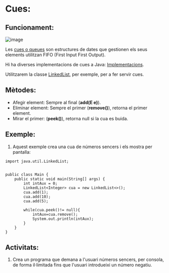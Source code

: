 # Cues:

## Funcionament:

![image](https://user-images.githubusercontent.com/110727546/204243246-3ff44adf-dfc1-4665-89b5-8e740e49261c.png)

Les [cues o queues](https://docs.oracle.com/javase/7/docs/api/java/util/Queue.html) son estructures de dates que gestionen els seus elements utilitzan FIFO (First Input First Output).

Hi ha diverses implementacions de cues a Java: [Implementacions](https://docs.oracle.com/javase/tutorial/collections/implementations/queue.html).

Utilitzarem la classe [LinkedList](https://docs.oracle.com/javase/7/docs/api/java/util/LinkedList.html), per exemple, per a fer servir cues.

## Mètodes:

- Afegir element: Sempre al final (**add(E e)**).
- Eliminar element: Sempre el primer (**remove()**), retorna el primer element.
- Mirar el primer: (**peek()**), retorna null si la cua es buida.

## Exemple:

1. Aquest exemple crea una cua de números sencers i els mostra per pantalla:

```
import java.util.LinkedList;


public class Main {
    public static void main(String[] args) {
        int intAux = 0;
        LinkedList<Integer> cua = new LinkedList<>();
        cua.add(1);
        cua.add(10);
        cua.add(5);

        while(cua.peek()!= null){
            intAux=cua.remove();
            System.out.println(intAux);
        }
    }
}
```

## Activitats:

1. Crea un programa que demana a l'usuari números sencers, per consola, de forma il·limitada fins que l'usuari introdueixi un número negatiu. 


